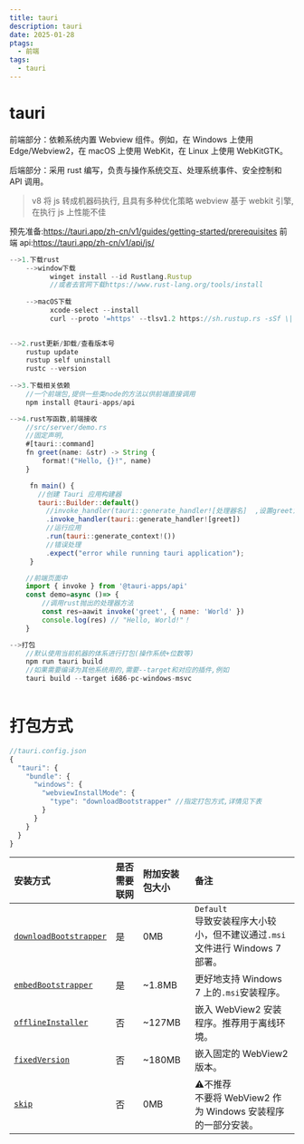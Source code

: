 ```yaml
---
title: tauri
description: tauri
date: 2025-01-28
ptags:
  - 前端
tags:
  - tauri
---
```

# tauri
前端部分：依赖系统内置 Webview 组件。例如，在 Windows 上使用 Edge/Webview2，在 macOS 上使用 WebKit，在 Linux 上使用 WebKitGTK。

后端部分：采用 rust 编写，负责与操作系统交互、处理系统事件、安全控制和 API 调用。

> v8 将 js 转成机器码执行, 且具有多种优化策略
> webview 基于 webkit 引擎, 在执行 js 上性能不佳

预先准备:https://tauri.app/zh-cn/v1/guides/getting-started/prerequisites
前端 api:https://tauri.app/zh-cn/v1/api/js/

```js
-->1.下载rust
	-->window下载
		  winget install --id Rustlang.Rustup
		  //或者去官网下载https://www.rust-lang.org/tools/install
	
	-->macOS下载
		  xcode-select --install
		  curl --proto '=https' --tlsv1.2 https://sh.rustup.rs -sSf \| sh
		

-->2.rust更新/卸载/查看版本号
	rustup update
	rustup self uninstall
	rustc --version
	
-->3.下载相关依赖
	//一个前端包,提供一些类node的方法以供前端直接调用
	npm install @tauri-apps/api

-->4.rust写函数,前端接收
	//src/server/demo.rs
	//固定声明,
	#[tauri::command]  
	fn greet(name: &str) -> String {  
		format!("Hello, {}!", name)  
	}

     fn main() {
       //创建 Tauri 应用构建器
       tauri::Builder::default()
         //invoke_handler(tauri::generate_handler![处理器名]  ,设置greet为调用处理器,抛给前端调用
         .invoke_handler(tauri::generate_handler![greet])
         //运行应用
         .run(tauri::generate_context!())
         //错误处理
         .expect("error while running tauri application");
     }

	//前端页面中
	import { invoke } from '@tauri-apps/api'  
	const demo=async ()=> {  
		//调用rust抛出的处理器方法
		const res=aawit invoke('greet', { name: 'World' }) 
  		console.log(res) // "Hello, World!"！  
	}

-->打包
	//默认使用当前机器的体系进行打包(操作系统+位数等)
	npm run tauri build
	//如果需要编译为其他系统用的,需要--target和对应的插件,例如
	tauri build --target i686-pc-windows-msvc
  
```


# 打包方式
```js
//tauri.config.json
{
  "tauri": {
    "bundle": {
      "windows": {
        "webviewInstallMode": {
          "type": "downloadBootstrapper" //指定打包方式,详情见下表
        }
      }
    }
  }
}
```

| 安装方式                                                                                                 | 是否需要联网 | 附加安装包大小 | 备注                                                       |
| :--------------------------------------------------------------------------------------------------- | :----- | :------ | :------------------------------------------------------- |
| [`downloadBootstrapper`](https://tauri.app/zh-cn/v1/guides/building/windows#downloaded-bootstrapper) | 是      | 0MB     | `Default`  <br>导致安装程序大小较小，但不建议通过`.msi`文件进行 Windows 7 部署。 |
| [`embedBootstrapper`](https://tauri.app/zh-cn/v1/guides/building/windows#embedded-bootstrapper)      | 是      | ~1.8MB  | 更好地支持 Windows 7 上的`.msi`安装程序。                            |
| [`offlineInstaller`](https://tauri.app/zh-cn/v1/guides/building/windows#offline-installer)           | 否      | ~127MB  | 嵌入 WebView2 安装程序。推荐用于离线环境。                               |
| [`fixedVersion`](https://tauri.app/zh-cn/v1/guides/building/windows#fixed-version)                   | 否      | ~180MB  | 嵌入固定的 WebView2 版本。                                       |
| [`skip`](https://tauri.app/zh-cn/v1/guides/building/windows#skipping-installation)                   | 否      | 0MB     | ⚠️不推荐  <br>不要将 WebView2 作为 Windows 安装程序的一部分安装。           |
